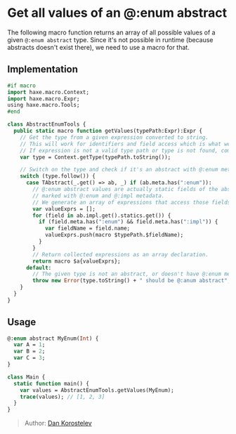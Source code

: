 # Get all values of an @:enum abstract

The following macro function returns an array of all possible values of a given `@:enum abstract` type.
Since it's not possible in runtime (because abstracts doesn't exist there), we need to use a macro for that.

## Implementation

```haxe
#if macro
import haxe.macro.Context;
import haxe.macro.Expr;
using haxe.macro.Tools;
#end

class AbstractEnumTools {
  public static macro function getValues(typePath:Expr):Expr {
    // Get the type from a given expression converted to string.
    // This will work for identifiers and field access which is what we need, It will also consider local imports.
    // If expression is not a valid type path or type is not found, compiler will give a error here.
    var type = Context.getType(typePath.toString());

    // Switch on the type and check if it's an abstract with @:enum metadata
    switch (type.follow()) {
      case TAbstract(_.get() => ab, _) if (ab.meta.has(":enum")):
        // @:enum abstract values are actually static fields of the abstract implementation class,
        // marked with @:enum and @:impl metadata.
        // We generate an array of expressions that access those fields.
        var valueExprs = [];
        for (field in ab.impl.get().statics.get()) {
          if (field.meta.has(":enum") && field.meta.has(":impl")) {
            var fieldName = field.name;
            valueExprs.push(macro $typePath.$fieldName);
          }
        }
        // Return collected expressions as an array declaration.
        return macro $a{valueExprs};
      default:
        // The given type is not an abstract, or doesn't have @:enum metadata, show a nice error message.
        throw new Error(type.toString() + " should be @:anum abstract", typePath.pos);
    }
  }
}
```

## Usage

```haxe
@:enum abstract MyEnum(Int) {
  var A = 1;
  var B = 2;
  var C = 3;
}

class Main {
  static function main() {
    var values = AbstractEnumTools.getValues(MyEnum);
    trace(values); // [1, 2, 3]
  }
}
```

> Author: [Dan Korostelev](https://github.com/nadako)
